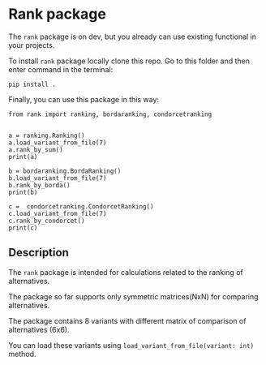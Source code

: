 # Rank package 

The `rank` package is on dev, but you already can use existing functional in your projects.

To install `rank` package locally clone this repo. Go to this folder and then enter command in the terminal:

```
pip install .
```

Finally, you can use this package in this way:

```
from rank import ranking, bordaranking, condorcetranking


a = ranking.Ranking()
a.load_variant_from_file(7)
a.rank_by_sum()
print(a)

b = bordaranking.BordaRanking()
b.load_variant_from_file(7)
b.rank_by_borda()
print(b)

c =  condorcetranking.CondorcetRanking()
c.load_variant_from_file(7)
c.rank_by_condorcet()
print(c)

```

## Description

The `rank` package is intended for calculations related to the ranking of alternatives.

The package so far supports only symmetric matrices(NxN) for comparing alternatives.

The package contains 8 variants with different matrix of comparison of alternatives (6x6).

You can load these variants using `load_variant_from_file(variant: int)` method.




